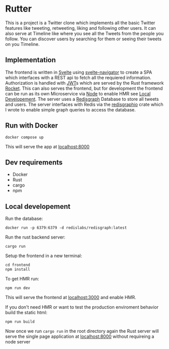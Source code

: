 # Rutter
This is a project is a Twitter clone which implements all the basic Twitter features like tweeting, retweeting, liking and following other users. It can also serve at Timeline like where you see all the Tweets from the people you follow. You can discover users by searching for them or seeing their tweets on you Timeline.

## Implementation
The frontend is written in [Svelte](https://svelte.dev/) using [svelte-navigator](https://github.com/mefechoel/svelte-navigator) to create a SPA which interfaces with a REST api to fetch all the requiered information.\
Authorization is handled with [JWT](https://jwt.io/)s which are served by the Rust framework [Rocket](https://rocket.rs). This can also serves the frontend, but for development the frontend can be run as its own Microservice via [Node](https://nodejs.org/) to enable HMR see [Local Developement](https://github.com/Threated/rutter#Local-developement).
The server uses a [Redisgraph](https://redis.io/docs/stack/graph/) Database to store all tweets and users. The server interfaces with Redis via the [redisgraphio](https://github.com/Threated/redisgraphio) crate which I wrote to enable simple graph queries to access the database.

## Run with Docker

    docker compose up
This will serve the app at [localhost:8000](http://localhost:8000)

## Dev requirements

- Docker
- Rust
- cargo
- npm


## Local developement
Run the database:

    docker run -p 6379:6379 -d redislabs/redisgraph:latest

Run the rust backend server:

    cargo run

Setup the frontend in a new terminal:

    cd frontend
    npm install

To get HMR run:

    npm run dev
This will serve the frontend at [localhost:3000](http://localhost:3000) and enable HMR.

If you don't need HMR or want to test the production enviroment behavior build the static html:

    npm run build
Now once we run `cargo run` in the root directory again the Rust server will serve the single page application at [localhost:8000](http://localhost:8000) without requireing a node server


